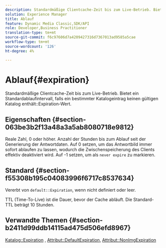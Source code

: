 ```yaml
---
description: Standardmäßige Clientcache-Zeit bis zum Live-Betrieb. Bietet ein Standard-Ablaufintervall, falls ein bestimmter Katalogeintrag keinen gültigen Katalogablaufwert enthält.
solution: Experience Manager
title: Ablauf
feature: Dynamic Media Classic,SDK/API
role: Developer,Business Practitioner
translation-type: tm+mt
source-git-commit: f6c97606d7a4209427316d7367013ad9585a5cae
workflow-type: tm+mt
source-wordcount: '126'
ht-degree: 4%

---
```



# Ablauf{#expiration}

Standardmäßige Clientcache-Zeit bis zum Live-Betrieb. Bietet ein Standardablaufintervall, falls ein bestimmter Katalogeintrag keinen gültigen Katalog enthält::Expiration-Wert.

## Eigenschaften {#section-063be3b2f13a48a3a5ab8080718e9812}

Reale Zahl, 0 oder höher. Anzahl der Stunden bis zum Ablauf seit der Generierung der Antwortdaten. Auf 0 setzen, um das Antwortbild immer sofort ablaufen zu lassen, wodurch die Zwischenspeicherung des Clients effektiv deaktiviert wird. Auf -1 setzen, um als `never expire` zu markieren.

## Standard {#section-f55308b195c04083996f6717c8537634}

Vererbt von `default::Expiration`, wenn nicht definiert oder leer.

TTL (Time-To-Live) ist die Dauer, bevor der Cache abläuft. Die Standard-TTL beträgt 10 Stunden.

## Verwandte Themen {#section-b2411d99ddb14115ad475d506efd8967}

[Katalog::Expiration](../../../../../is-api/image-catalog/image-serving-api-ref/c-image-catalog-reference/c-image-svg-data-reference/c-image-data-reference/r-expiration-cat.md#reference-a7afd668ecbb4d2da65d86259aa6a28a) ,  [Attribut::DefaultExpiration](../../../../../is-api/image-catalog/image-serving-api-ref/c-image-catalog-reference/c-attributes-reference/r-defaultexpiration.md#reference-0526166fab654fceb243b75d1ea4f0cf),  [Attribut::NonImgExpiration](../../../../../is-api/image-catalog/image-serving-api-ref/c-image-catalog-reference/c-attributes-reference/r-nonimgexpiration.md#reference-a8066cd0d24b4ea98100ade4821f1f9d)
